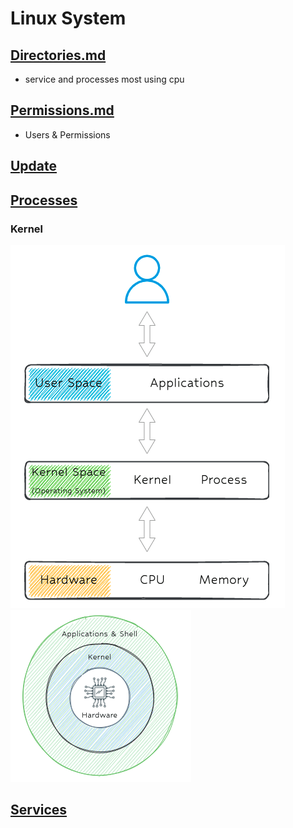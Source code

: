 # Linux System

## [Directories.md](./Directories.md)
- service and processes most using cpu

## [Permissions.md](./Permissions.md)
- Users & Permissions

## [Update](./Update.md)

## [Processes](./Processes.md)

### Kernel
![Permission image](kernel.png)
![Permission image](kernel1.png)

## [Services](./Services.md)

